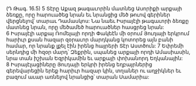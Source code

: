 (Դ Թագ. 16.5)
5 Տէրը Աքազ թագաւորին մատնեց Ասորիքի արքայի ձեռքը, որը հարուածեց նրան եւ նրանցից մեծ թուով գերիներ վերցնելով՝ տարաւ Դամասկոս: Նա նաեւ Իսրայէլի թագաւորի ձեռքը մատնեց նրան, որը մեծամեծ հարուածներ հասցրեց նրան: 6 Իսրայէլի արքայ Ռոմելայի որդի Փակեէն մի օրում Յուդայի երկրում հարիւր քսան հազար զօրաւոր մարդկանց կոտորեց այն բանի համար, որ նրանք լքել էին իրենց հայրերի Տէր Աստծուն: 7 Եփրեմի սերնդից մի հզօր մարդ՝ Զեքրին, սպանեց արքայի որդի Ամասիասին, նրա տան իշխան Եզրիկամին եւ արքայի փոխանորդ Եղկանային: 8 Իսրայէլացիները Յուդայի երկրի իրենց եղբայրներից գերեվարեցին երեք հարիւր հազար կին, տղաներ ու աղջիկներ եւ բազում աւար առնելով նրանցից՝ տարան Սամարիա:
